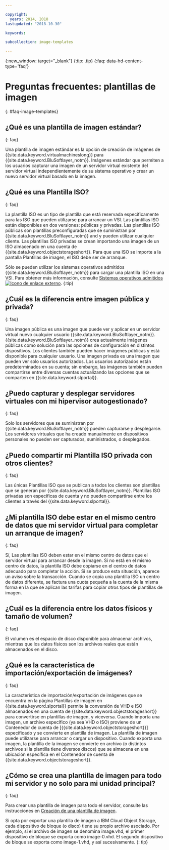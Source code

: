 ```yaml
---

copyright:
  years: 2014, 2018
lastupdated: "2018-10-30"

keywords:

subcollection: image-templates

---
```



{:new_window: target="_blank"}
{:tip: .tip}
{:faq: data-hd-content-type='faq'}

# Preguntas frecuentes: plantillas de imagen
{: #faq-image-templates}

## ¿Qué es una plantilla de imagen estándar?
{: faq}

Una plantilla de imagen estándar es la opción de creación de imágenes de {{site.data.keyword.virtualmachineslong}} para {{site.data.keyword.BluSoftlayer_notm}}.
Imágenes estándar que permiten a los usuarios capturar una imagen de un servidor virtual existente del servidor virtual independientemente de su sistema operativo y crear un nuevo servidor virtual basado en la imagen.

## ¿Qué es una Plantilla ISO?
{: faq}

La plantilla ISO es un tipo de plantilla que está reservada específicamente para las ISO que pueden utilizarse para arrancar un VSI. Las plantillas ISO están disponibles en dos versiones: públicas y privadas. Las plantillas ISO públicas son plantillas preconfiguradas que se suministran por {{site.data.keyword.BluSoftlayer_notm}} and y pueden utilizar cualquier cliente. Las plantillas ISO privadas se crean importando una imagen de un ISO almacenado en una cuenta de {{site.data.keyword.objectstorageshort}}. Para que una ISO se importe a la pantalla Plantillas de imagen, el ISO debe ser de arranque.

Sólo se pueden utilizar los sistemas operativos admitidos {{site.data.keyword.BluSoftlayer_notm}} para cargar una plantilla ISO en una VSI. Para obtener más información, consulte [Sistemas operativos admitidos
![Icono de enlace externo](../../icons/launch-glyph.svg "Icono de enlace externo")](http://www.softlayer.com/services/software/).
{:tip}

## ¿Cuál es la diferencia entre imagen pública y privada?
{: faq}

Una imagen pública es una imagen que puede ver y aplicar en un servidor virtual nuevo cualquier usuario {{site.data.keyword.BluSoftlayer_notm}}. {{site.data.keyword.BluSoftlayer_notm}}
crea actualmente imágenes públicas como solución para las opciones de configuración en distintos dispositivos. Los clientes también pueden hacer imágenes públicas y está disponible para cualquier usuario. Una imagen privada es una imagen que pueden ver solo usuarios autorizados. Los usuarios autorizados están predeterminados en su cuenta; sin embargo, las imágenes también pueden compartirse entre diversas cuentas actualizando las opciones que se comparten en {{site.data.keyword.slportal}}.

## ¿Puedo capturar y desplegar servidores virtuales con mi hipervisor autogestionado?
{: faq}

Solo los servidores que se suministran por {{site.data.keyword.BluSoftlayer_notm}} pueden capturarse y desplegarse. Los servidores virtuales que ha creado manualmente en dispositivos personales no pueden ser capturados, suministrados, o desplegados.

## ¿Puedo compartir mi Plantilla ISO privada con otros clientes?
{: faq}

Las únicas Plantillas ISO que se publican a todos los clientes son plantillas que se generan por {{site.data.keyword.BluSoftlayer_notm}}. Plantillas ISO privadas son específicas de cuenta y no pueden compartirse entre los clientes a través del {{site.data.keyword.slportal}}.

## ¿Mi plantilla ISO debe estar en el mismo centro de datos que mi servidor virtual para completar un arranque de imagen?
{: faq}

Sí, Las plantillas ISO deben estar en el mismo centro de datos que el servidor virtual para arrancar desde la imagen. Si no está en el mismo centro de datos, la plantilla ISO debe copiarse en el centro de datos adecuado para completar la acción. Si se produce esta situación, aparece un aviso sobre la transacción. Cuando se copia una plantilla ISO un centro de datos diferente, se factura una cuota pequeña a la cuenta de la misma forma en la que se aplican las tarifas para copiar otros tipos de plantillas de imagen.

## ¿Cuál es la diferencia entre los datos físicos y tamaño de volumen?
{: faq}

El volumen es el espacio de disco disponible para almacenar archivos, mientras que los datos físicos son los archivos reales que están almacenados en el disco.

## ¿Qué es la característica de importación/exportación de imágenes?
{: faq}

La característica de importación/exportación de imágenes que se encuentra en la página Plantillas de imagen en {{site.data.keyword.slportal}} permite la conversión de VHD e ISO almacenados en una cuenta de {{site.data.keyword.objectstorageshort}} para convertirse en plantillas de imagen, y viceversa. Cuando importa una imagen, un archivo específico (ya sea VHD o ISO) proviene de un Contenedor de cuenta de [{{site.data.keyword.objectstorageshort}}] especificado y se convierte en plantilla de imagen. La plantilla de imagen puede utilizarse para arrancar o cargar un dispositivo. Cuando exporta una imagen, la plantilla de la imagen se convierte en archivo (o distintos archivos si la plantilla tiene diversos discos) que se almacena en una ubicación específica en el Contenedor de cuenta de {{site.data.keyword.objectstorageshort}}.

## ¿Cómo se crea una plantilla de imagen para todo mi servidor y no solo para mi unidad principal?
{: faq}

Para crear una plantilla de imagen para todo el servidor, consulte las instrucciones en [Creación de una plantilla de imagen](/docs/infrastructure/image-templates?topic=image-templates-creating-an-image-template).

Si opta por exportar una plantilla de imagen a IBM Cloud Object Storage, cada dispositivo de bloque (o disco) tiene su propio archivo asociado. Por ejemplo, si el archivo de imagen se denomina image.vhd, el primer dispositivo de bloque se exporta como image-0.vhd. El segundo dispositivo de bloque se exporta como image-1.vhd, y así sucesivamente.
{: tip}
